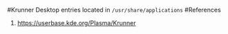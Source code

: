 #Krunner
Desktop entries located in `/usr/share/applications`
#References
1. https://userbase.kde.org/Plasma/Krunner